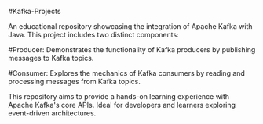 #Kafka-Projects

An educational repository showcasing the integration of Apache Kafka with Java. This project includes two distinct components:

#Producer: 
Demonstrates the functionality of Kafka producers by publishing messages to Kafka topics.

#Consumer:
Explores the mechanics of Kafka consumers by reading and processing messages from Kafka topics.

This repository aims to provide a hands-on learning experience with Apache Kafka's core APIs. Ideal for developers and learners exploring event-driven architectures.
